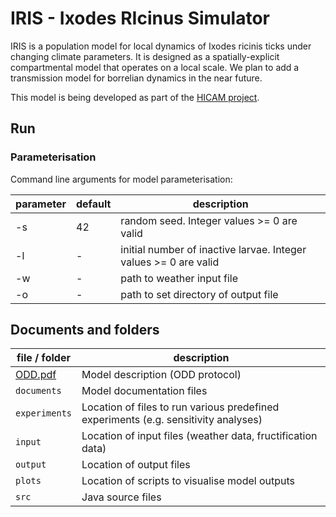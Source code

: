 # IRIS - Ixodes RIcinus Simulator 

IRIS is a population model for local dynamics of Ixodes ricinis ticks under changing climate parameters. It is designed as a spatially-explicit compartmental model that operates on a local scale. We plan to add a transmission model for borrelian dynamics in the near future.

This model is being developed as part of the [HICAM project][HICAM].

## Run

### Parameterisation

Command line arguments for model parameterisation:

| parameter    | default     | description                                                                                                                          |
|--------------|-------------|--------------------------------------------------------------------------------------------------------------------------------------|
| -s           | 42          | random seed. Integer values >= 0 are valid                                                                                           |
| -l           | -           | initial number of inactive larvae. Integer values >= 0 are valid                                                                     |
| -w           | -           | path to weather input file                                                                                                           |
| -o           | -           | path to set directory of output file                                                                                                 |


## Documents and folders

| file / folder                                          | description                                                                                                         |
|--------------------------------------------------------|-------------------------------------------------------------------------------------------|
| [ODD.pdf](documents/odd/iris_odd.pdf)                  | Model description (ODD protocol)                                                          |
| `documents`                                            | Model documentation files                                                                 |
| `experiments`                                          | Location of files to run various predefined experiments (e.g. sensitivity analyses)       |
| `input`                                                | Location of input files (weather data, fructification data)                               |
| `output`                                               | Location of output files                                                                  |
| `plots`                                                | Location of scripts to visualise model outputs                                            |
| `src`                                                  | Java source files                                                                         |


[HICAM]: https://www.ufz.de/index.php?en=47573